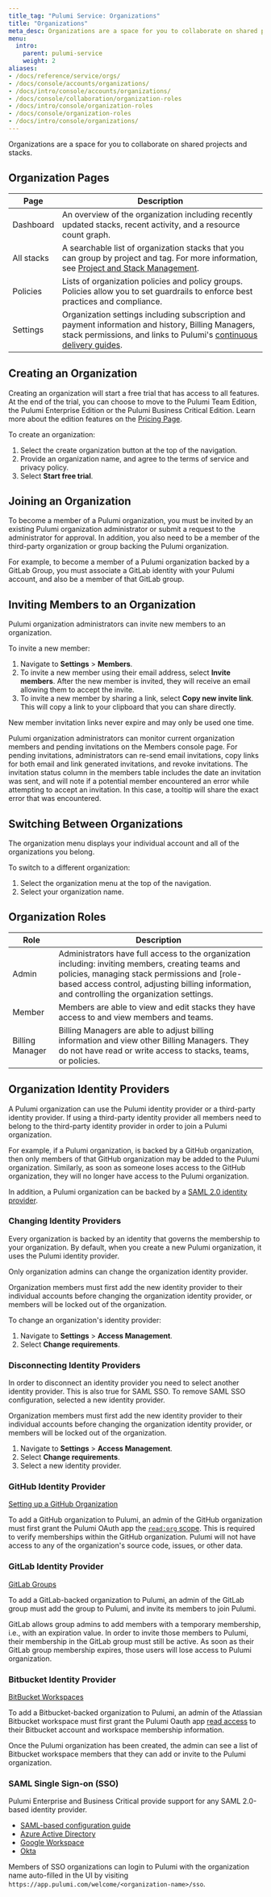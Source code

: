 ```yaml
---
title_tag: "Pulumi Service: Organizations"
title: "Organizations"
meta_desc: Organizations are a space for you to collaborate on shared projects and stacks. Learn more about how Organizations work in the Pulumi Cloud Service.
menu:
  intro:
    parent: pulumi-service
    weight: 2
aliases:
- /docs/reference/service/orgs/
- /docs/console/accounts/organizations/
- /docs/intro/console/accounts/organizations/
- /docs/console/collaboration/organization-roles
- /docs/intro/console/organization-roles
- /docs/console/organization-roles
- /docs/intro/console/organizations/
---
```


Organizations are a space for you to collaborate on shared projects and stacks.

## Organization Pages

| Page | Description |
|--------|--------|
| Dashboard | An overview of the organization including recently updated stacks, recent activity, and a resource count graph. |
| All stacks | A searchable list of organization stacks that you can group by project and tag. For more information, see [Project and Stack Management](/docs/intro/pulumi-service/projects-and-stacks/). |
| Policies | Lists of organization policies and policy groups. Policies allow you to set guardrails to enforce best practices and compliance. |
| Settings | Organization settings including subscription and payment information and history, Billing Managers, stack permissions, and links to Pulumi's [continuous delivery guides](/docs/guides/continuous-delivery/). |

## Creating an Organization

Creating an organization will start a free trial that has access to all features.
At the end of the trial, you can choose to move to the Pulumi Team Edition, the Pulumi Enterprise Edition or the Pulumi Business Critical Edition.
Learn more about the edition features on the [Pricing Page](/pricing/).

To create an organization:

1. Select the create organization button at the top of the  navigation.
1. Provide an organization name, and agree to the terms of service and privacy policy.
1. Select **Start free trial**.

## Joining an Organization

To become a member of a Pulumi organization, you must be invited by an existing Pulumi
organization administrator or submit a request to the administrator for approval.
In addition, you also need to be a member of the third-party organization or group backing the Pulumi organization.

For example, to become a member of a Pulumi organization backed by a GitLab Group,
you must associate a GitLab identity with your Pulumi account, and also
be a member of that GitLab group.

## Inviting Members to an Organization

Pulumi organization administrators can invite new members to an organization.

To invite a new member:

1. Navigate to **Settings** > **Members**.
2. To invite a new member using their email address, select **Invite members**. After the new member is invited, they will receive an email allowing them to accept the invite.
3. To invite a new member by sharing a link, select **Copy new invite link**. This will copy a link to your clipboard that you can share directly.

New member invitation links never expire and may only be used one time.

Pulumi organization administrators can monitor current organization members and pending invitations on the Members console page. For pending invitations, administrators can re-send email invitations, copy links for both email and link generated invitations, and revoke invitations. The invitation status column in the members table includes the date an invitation was sent, and will note if a potential member encountered an error while attempting to accept an invitation. In this case, a tooltip will share the exact error that was encountered.

## Switching Between Organizations

The organization menu displays your individual account and all of the organizations you belong.

To switch to a different organization:

1. Select the organization menu at the top of the navigation.
1. Select your organization name.

## Organization Roles

| Role | Description |
|--------|--------|
| Admin | Administrators have full access to the organization including: inviting members, creating teams and policies, managing stack permissions and [role-based access control, adjusting billing information, and controlling the organization settings. |
| Member | Members are able to view and edit stacks they have access to and view members and teams. |
| Billing Manager | Billing Managers are able to adjust billing information and view other Billing Managers. They do not have read or write access to stacks, teams, or policies. |

## Organization Identity Providers

A Pulumi organization can use the Pulumi identity provider or a third-party identity provider.
If using a third-party identity provider all members need to belong to the third-party
identity provider in order to join a Pulumi organization.

For example, if a Pulumi organization, is backed by a GitHub organization, then only members
of that GitHub organization may be added to the Pulumi organization. Similarly, as soon as
someone loses access to the GitHub organization, they will no longer have access to the
Pulumi organization.

In addition, a Pulumi organization can be backed by a [SAML 2.0 identity provider](/docs/guides/saml/).

### Changing Identity Providers

Every organization is backed by an identity that governs the membership to your organization.
By default, when you create a new Pulumi organization, it uses the Pulumi identity provider.

Only organization admins can change the organization identity provider.

Organization members must first add the new identity provider to their individual accounts before changing the organization identity provider, or members will be locked out of the organization.

To change an organization's identity provider:

1. Navigate to **Settings** > **Access Management**.
1. Select **Change requirements**.

### Disconnecting Identity Providers

In order to disconnect an identity provider you need to select another identity provider. This is also true for SAML SSO. To remove SAML SSO configuration, selected a new identity provider.

Organization members must first add the new identity provider to their individual accounts before changing the organization identity provider, or members will be locked out of the organization.

1. Navigate to **Settings** > **Access Management**.
1. Select **Change requirements**.
1. Select a new identity provider.

### GitHub Identity Provider

[Setting up a GitHub Organization](https://docs.github.com/en/organizations/collaborating-with-groups-in-organizations/creating-a-new-organization-from-scratch)

To add a GitHub organization to Pulumi, an admin of the GitHub organization
must first grant the Pulumi OAuth app the [`read:org` scope](https://github.com/settings/connections/applications/7cf9078f3c92b17a5f0f).
This is required to verify memberships within the GitHub organization.
Pulumi will not have access to any of the organization's source code, issues, or other data.

### GitLab Identity Provider

[GitLab Groups](https://docs.gitlab.com/ce/user/group/)

To add a GitLab-backed organization to Pulumi, an admin of the GitLab group
must add the group to Pulumi, and invite its members to join Pulumi.

GitLab allows group admins to add members with a temporary membership, i.e., with an
expiration value. In order to invite those members to Pulumi, their membership in the
GitLab group must still be active. As soon as their GitLab group membership expires,
those users will lose access to Pulumi organization.

### Bitbucket Identity Provider

[BitBucket Workspaces](https://bitbucket.org/blog/introducing-workspaces)

To add a Bitbucket-backed organization to Pulumi, an admin of the Atlassian
Bitbucket workspace
must first grant the Pulumi Oauth app [read access](https://confluence.atlassian.com/bitbucket/oauth-on-bitbucket-cloud-238027431.html#OAuthonBitbucketCloud-Scopes)
to their Bitbucket account and workspace membership information.

Once the Pulumi organization has been created, the admin can see a list of Bitbucket workspace
members that they can add or invite to the Pulumi organization.

### SAML Single Sign-on (SSO)

Pulumi Enterprise and Business Critical provide support for any SAML 2.0-based identity provider.

* [SAML-based configuration guide](/docs/guides/saml/)
* [Azure Active Directory](/docs/guides/saml/aad/)
* [Google Workspace](/docs/guides/saml/gsuite/)
* [Okta](/docs/guides/saml/okta/)

Members of SSO organizations can login to Pulumi with the organization name auto-filled in the UI by visiting `https://app.pulumi.com/welcome/<organization-name>/sso`.

